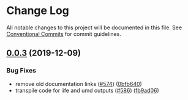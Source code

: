 # Change Log

All notable changes to this project will be documented in this file.
See [Conventional Commits](https://conventionalcommits.org) for commit guidelines.

## [0.0.3](https://github.com/googlemaps/v3-utility-library/compare/@googlemaps/markermanager@0.0.2...@googlemaps/markermanager@0.0.3) (2019-12-09)


### Bug Fixes

* remove old documentation links ([#574](https://github.com/googlemaps/v3-utility-library/issues/574)) ([0bfb640](https://github.com/googlemaps/v3-utility-library/commit/0bfb6400b555f46e2fbc4fab002673b084931c09))
* transpile code for iife and umd outputs ([#586](https://github.com/googlemaps/v3-utility-library/issues/586)) ([fb9ad06](https://github.com/googlemaps/v3-utility-library/commit/fb9ad066cbf5d87cffcda2c435196ad20fed56f1))
